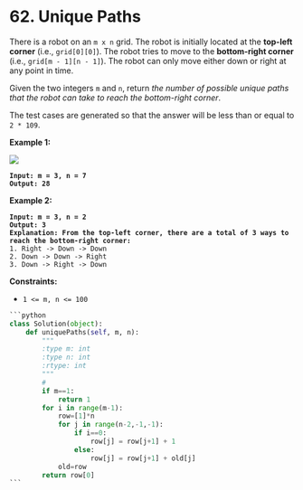 # 62. Unique Paths

There is a robot on an `m x n` grid. The robot is initially located at the **top-left corner** (i.e., `grid[0][0]`). The robot tries to move to the **bottom-right corner** (i.e., `grid[m - 1][n - 1]`). The robot can only move either down or right at any point in time.

Given the two integers `m` and `n`, return _the number of possible unique paths that the robot can take to reach the bottom-right corner_.

The test cases are generated so that the answer will be less than or equal to `2 * 109`.

&#x20;

**Example 1:**

![](https://assets.leetcode.com/uploads/2018/10/22/robot\_maze.png)

<pre><code><strong>Input: m = 3, n = 7
</strong><strong>Output: 28
</strong></code></pre>

**Example 2:**

<pre><code><strong>Input: m = 3, n = 2
</strong><strong>Output: 3
</strong><strong>Explanation: From the top-left corner, there are a total of 3 ways to reach the bottom-right corner:
</strong>1. Right -> Down -> Down
2. Down -> Down -> Right
3. Down -> Right -> Down
</code></pre>

&#x20;

**Constraints:**

* `1 <= m, n <= 100`

````python
```python
class Solution(object):
    def uniquePaths(self, m, n):
        """
        :type m: int
        :type n: int
        :rtype: int
        """
        # 
        if m==1:
            return 1
        for i in range(m-1):
            row=[1]*n
            for j in range(n-2,-1,-1):
                if i==0:
                    row[j] = row[j+1] + 1
                else:
                    row[j] = row[j+1] + old[j]
            old=row
        return row[0]
```
````
